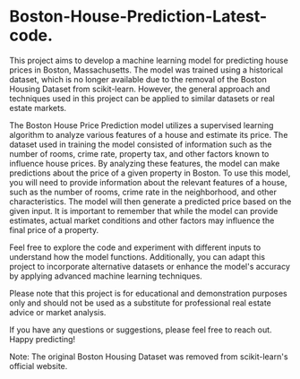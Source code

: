 # Boston-House-Prediction-Latest-code.
This project aims to develop a machine learning model for predicting house prices in Boston, Massachusetts. The model was trained using a historical dataset, which is no longer available due to the removal of the Boston Housing Dataset from scikit-learn. 
 However, the general approach and techniques used in this project can be applied to similar datasets or real estate markets.

The Boston House Price Prediction model utilizes a supervised learning algorithm to analyze various features of a house and estimate its price. The dataset used in training the model consisted of information such as the number of rooms, crime rate, property tax, and other factors known to influence house prices. By analyzing these features, the model can make predictions about the price of a given property in Boston.
To use this model, you will need to provide information about the relevant features of a house, such as the number of rooms, crime rate in the neighborhood, and other characteristics. The model will then generate a predicted price based on the given input. It is important to remember that while the model can provide estimates, actual market conditions and other factors may influence the final price of a property.

Feel free to explore the code and experiment with different inputs to understand how the model functions. Additionally, you can adapt this project to incorporate alternative datasets or enhance the model's accuracy by applying advanced machine learning techniques.

Please note that this project is for educational and demonstration purposes only and should not be used as a substitute for professional real estate advice or market analysis.

If you have any questions or suggestions, please feel free to reach out. Happy predicting!

Note: The original Boston Housing Dataset was removed from scikit-learn's official website.
